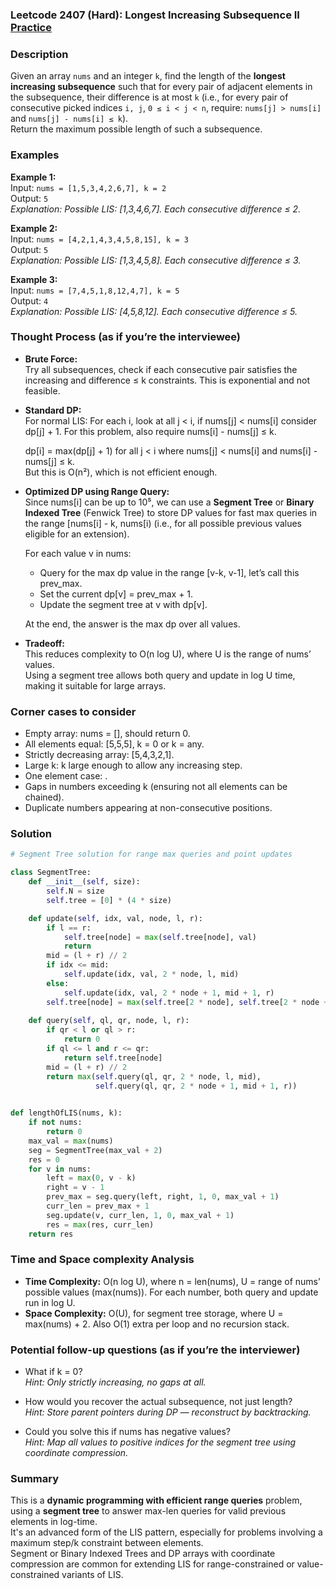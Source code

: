 ### Leetcode 2407 (Hard): Longest Increasing Subsequence II [Practice](https://leetcode.com/problems/longest-increasing-subsequence-ii)

### Description  
Given an array `nums` and an integer `k`, find the length of the **longest increasing subsequence** such that for every pair of adjacent elements in the subsequence, their difference is at most `k` (i.e., for every pair of consecutive picked indices `i, j`, `0 ≤ i < j < n`, require: `nums[j] > nums[i]` and `nums[j] - nums[i] ≤ k`).  
Return the maximum possible length of such a subsequence.

### Examples  

**Example 1:**  
Input: `nums = [1,5,3,4,2,6,7], k = 2`  
Output: `5`  
*Explanation: Possible LIS: [1,3,4,6,7]. Each consecutive difference ≤ 2.*

**Example 2:**  
Input: `nums = [4,2,1,4,3,4,5,8,15], k = 3`  
Output: `5`  
*Explanation: Possible LIS: [1,3,4,5,8]. Each consecutive difference ≤ 3.*

**Example 3:**  
Input: `nums = [7,4,5,1,8,12,4,7], k = 5`  
Output: `4`  
*Explanation: Possible LIS: [4,5,8,12]. Each consecutive difference ≤ 5.*


### Thought Process (as if you’re the interviewee)  

- **Brute Force:**  
  Try all subsequences, check if each consecutive pair satisfies the increasing and difference ≤ k constraints. This is exponential and not feasible.

- **Standard DP:**  
  For normal LIS: For each i, look at all j < i, if nums[j] < nums[i] consider dp[j] + 1. For this problem, also require nums[i] - nums[j] ≤ k.
  
  dp[i] = max(dp[j] + 1) for all j < i where nums[j] < nums[i] and nums[i] - nums[j] ≤ k.  
  But this is O(n²), which is not efficient enough.

- **Optimized DP using Range Query:**  
  Since nums[i] can be up to 10⁵, we can use a **Segment Tree** or **Binary Indexed Tree** (Fenwick Tree) to store DP values for fast max queries in the range [nums[i] - k, nums[i) (i.e., for all possible previous values eligible for an extension).
  
  For each value v in nums:  
    - Query for the max dp value in the range [v-k, v-1], let’s call this prev\_max.
    - Set the current dp[v] = prev\_max + 1.
    - Update the segment tree at v with dp[v].
  
  At the end, the answer is the max dp over all values.

- **Tradeoff:**  
  This reduces complexity to O(n log U), where U is the range of nums’ values.  
  Using a segment tree allows both query and update in log U time, making it suitable for large arrays.

### Corner cases to consider  
- Empty array: nums = [], should return 0.
- All elements equal: [5,5,5], k = 0 or k = any.
- Strictly decreasing array: [5,4,3,2,1].
- Large k: k large enough to allow any increasing step.
- One element case: .
- Gaps in numbers exceeding k (ensuring not all elements can be chained).
- Duplicate numbers appearing at non-consecutive positions.

### Solution

```python
# Segment Tree solution for range max queries and point updates

class SegmentTree:
    def __init__(self, size):
        self.N = size
        self.tree = [0] * (4 * size)

    def update(self, idx, val, node, l, r):
        if l == r:
            self.tree[node] = max(self.tree[node], val)
            return
        mid = (l + r) // 2
        if idx <= mid:
            self.update(idx, val, 2 * node, l, mid)
        else:
            self.update(idx, val, 2 * node + 1, mid + 1, r)
        self.tree[node] = max(self.tree[2 * node], self.tree[2 * node + 1])
    
    def query(self, ql, qr, node, l, r):
        if qr < l or ql > r:
            return 0
        if ql <= l and r <= qr:
            return self.tree[node]
        mid = (l + r) // 2
        return max(self.query(ql, qr, 2 * node, l, mid),
                   self.query(ql, qr, 2 * node + 1, mid + 1, r))
        

def lengthOfLIS(nums, k):
    if not nums:
        return 0
    max_val = max(nums)
    seg = SegmentTree(max_val + 2)
    res = 0
    for v in nums:
        left = max(0, v - k)
        right = v - 1
        prev_max = seg.query(left, right, 1, 0, max_val + 1)
        curr_len = prev_max + 1
        seg.update(v, curr_len, 1, 0, max_val + 1)
        res = max(res, curr_len)
    return res
```

### Time and Space complexity Analysis  

- **Time Complexity:** O(n log U), where n = len(nums), U = range of nums’ possible values (max(nums)). For each number, both query and update run in log U.
- **Space Complexity:** O(U), for segment tree storage, where U = max(nums) + 2. Also O(1) extra per loop and no recursion stack.

### Potential follow-up questions (as if you’re the interviewer)  

- What if k = 0?  
  *Hint: Only strictly increasing, no gaps at all.*
  
- How would you recover the actual subsequence, not just length?  
  *Hint: Store parent pointers during DP — reconstruct by backtracking.*

- Could you solve this if nums has negative values?  
  *Hint: Map all values to positive indices for the segment tree using coordinate compression.*

### Summary
This is a **dynamic programming with efficient range queries** problem, using a **segment tree** to answer max-len queries for valid previous elements in log-time.  
It's an advanced form of the LIS pattern, especially for problems involving a maximum step/k constraint between elements.  
Segment or Binary Indexed Trees and DP arrays with coordinate compression are common for extending LIS for range-constrained or value-constrained variants of LIS.